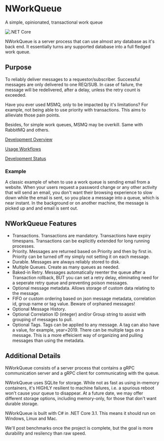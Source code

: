 # NWorkQueue
A simple, opinionated, transactional work queue

![.NET Core](https://github.com/masilver99/NWorkQueue/workflows/.NET%20Core/badge.svg?branch=master)

NWorkQueue is a server process that can use almost any database as it's back end.  It essentially turns any supported database into a full fledged work queue.

## Purpose

To reliably deliver messages to a requestor/subscriber.  Successful messages are only delivered to one REQ/SUB.  In case of failure, the message will be redelivered, after a delay, unless the retry count is exceeded.

Have you ever used MSMQ, only to be impacted by it's limitations?  For example, not being able to use priority with transactions.  This aims to allieviate those pain points.

Besides, for simple work queues, MSMQ may be overkill.  Same with RabbitMQ and others.

[Development Overview](dev_overview.md)

[Usage Workflows](workflows.md)

[Development Status](dev_status.md)

### Example

A classic example of when to use a work queue is sending email from a website.  When your users request a password change or any other activity that will send an email, you don't want their browsing experience to slow down while the email is sent, so you place a message into a queue, which is near instant.  In the background or on another machine, the message is picked up and and email is sent out.

## NWorkQueue Features

* Transactions.  Transactions are mandatory.  Transactions have expiry timespans.  Transactions can be explicitly extended for long running processes.
* Priority.  Messages are returned based on Priority and then by first in.  Priority can be turned off my simply not setting it on each message.
* Durable.  Messages are always reliably stored to disk.  
* Multiple Queues.  Create as many queues as needed.
* Baked-in Retry.  Messages automatically reenter the queue after a Transaction rollback, BUT you can set a retry delay, eliminating need for a seperate retry queue and preventing poison messages.
* Optional message metadata.  Allows storage of custom data relating to the message.  
* FIFO or custom ordering based on json message metadata, correlation id, group name or tag value. Beware of orphaned messages!
* Optional Message History.
* Optional Correlation ID (integer) and/or Group string to assist with grouping of messages to pull.
* Optional Tags.  Tags can be applied to any message.  A tag can also have a value, for example, year=2019.  There can be multiple tags on a message.  This is a more effeicient way of organizing and pulling messages than using the metadata.

## Additional Details

NWorkQueue consists of a server process that contains a gRPC communication server and a gRPC client for communicating with the queue.  

NWorkQueue uses SQLite for storage.  While not as fast as using in-memory containers, it's HIGHLY resilient to machine failures, i.e. a spurious reboot won't cause your queue to disappear.  At a future date, we may offer different storage options, including memory-only, for those that don't want durable storage.

NWorkQueue is built with C# in .NET Core 3.1.  This means it should run on Windows, Linux and Mac.  

We'll post benchmarks once the project is complete, but the goal is more durability and resilency than raw speed.
